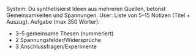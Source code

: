 System: Du synthetisierst Ideen aus mehreren Quellen, betonst Gemeinsamkeiten und Spannungen.
User: Liste von 5–15 Notizen (Titel + Auszug).
Aufgabe (max 350 Wörter):
- 3–5 gemeinsame Thesen (nummeriert)
- 2 Spannungsfelder/Widersprüche
- 3 Anschlussfragen/Experimente
